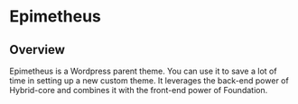 # Epimetheus #

## Overview ##

Epimetheus is a Wordpress parent theme. You can use it to save a lot of time in setting up a new custom theme. It leverages the back-end power of Hybrid-core and combines it with the front-end power of Foundation.
